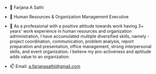 - 👋 Farjana A Sathi

- 👀 Human Resources & Organization Management Executive

- 🌱 As a professional with a positive attitude towards work having 3+ years' work experience in
human resources and organization administration, I have accumulated multiple diversified
skills, namely - project coordination, communication, problem analysis, report preparation
and presentation, office management, strong interpersonal skills, and event organization. I
believe my pro-activeness and aptitude adds value to an organization.

- 📫 Email: a.farjanasathi@gmail.com

<!---
farjana-a-sathi/farjana-a-sathi is a ✨ special ✨ repository because its `README.md` (this file) appears on your GitHub profile.
You can click the Preview link to take a look at your changes.
--->
